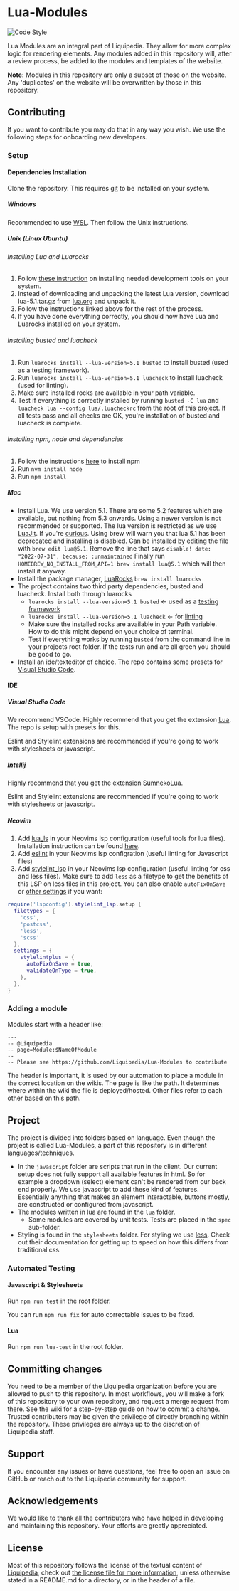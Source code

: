 # Lua-Modules

![Code Style](https://github.com/Liquipedia/LiquipediaMediaWikiMessages/workflows/Code%20Style/badge.svg)

Lua Modules are an integral part of Liquipedia. They allow for more complex logic for rendering elements.
Any modules added in this repository will, after a review process, be added to the modules and templates of the website.

**Note:** Modules in this repository are only a subset of those on the website. Any 'duplicates' on the website will be overwritten by those in this repository.

## Contributing

If you want to contribute you may do that in any way you wish. We use the following steps for onboarding new developers.

### Setup

#### Dependencies Installation

Clone the repository. This requires [git](https://git-scm.com/downloads) to be installed on your system.

##### Windows

Recommended to use [WSL](https://learn.microsoft.com/en-us/windows/wsl/install). Then follow the Unix instructions.

##### Unix (Linux Ubuntu)

###### Installing Lua and Luarocks
1. Follow [these instruction](https://github.com/luarocks/luarocks/blob/main/docs/installation_instructions_for_unix.md) on installing needed development tools on your system.
2. Instead of downloading and unpacking the latest Lua version, download lua-5.1.tar.gz from [lua.org](https://www.lua.org/ftp/) and unpack it.
3. Follow the instructions linked above for the rest of the process.
4. If you have done everything correctly, you should now have Lua and Luarocks installed on your system.

###### Installing busted and luacheck
1. Run `luarocks install --lua-version=5.1 busted` to install busted (used as a testing framework).
2. Run `luarocks install --lua-version=5.1 luacheck` to install luacheck (used for linting).
3. Make sure installed rocks are available in your path variable.
4. Test if everything is correctly installed by running `busted -C lua` and `luacheck lua --config lua/.luacheckrc` from the root of this project. If all tests pass and all checks are OK, you're installation of busted and luacheck is complete.

###### Installing npm, node and dependencies
1. Follow the instructions [here](https://github.com/nvm-sh/nvm?tab=readme-ov-file#install--update-script) to install npm
2. Run `nvm install node`
3. Run `npm install`

##### Mac

- Install Lua. We use version 5.1. There are some 5.2 features which are available, but nothing from 5.3 onwards. Using a newer version is not recommended or supported. The lua version is restricted as we use [LuaJit](https://luajit.org/). If you're [curious](https://github.com/LuaJIT/LuaJIT/issues/929).
  Using brew will warn you that lua 5.1 has been deprecated and installing is disabled. Can be installed by editing the file with `brew edit lua@5.1`. Remove the line that says `disable! date: "2022-07-31", because: :unmaintained`
  Finally run `HOMEBREW_NO_INSTALL_FROM_API=1 brew install lua@5.1` which will then install it anyway.
- Install the package manager, [LuaRocks](https://luarocks.org/) `brew install luarocks`
- The project contains two third party dependencies, busted and luacheck. Install both through luarocks
  - `luarocks install --lua-version=5.1 busted` <- used as a [testing framework](https://luarocks.org/modules/lunarmodules/busted)
  - `luarocks install --lua-version=5.1 luacheck` <- for [linting](https://luarocks.org/modules/mpeterv/luacheck)
  - Make sure the installed rocks are available in your Path variable. How to do this might depend on your choice of terminal.
  - Test if everything works by running `busted` from the command line in your projects root folder. If the tests run and are all green you should be good to go.
- Install an ide/texteditor of choice. The repo contains some presets for [Visual Studio Code](https://code.visualstudio.com/download).

#### IDE

##### Visual Studio Code

We recommend VSCode. Highly recommend that you get the extension [Lua](https://marketplace.visualstudio.com/items?itemName=sumneko.lua). The repo is setup with presets for this.

Eslint and Stylelint extensions are recommended if you're going to work with stylesheets or javascript.

##### Intellij

Highly recommend that you get the extension [SumnekoLua](https://plugins.jetbrains.com/plugin/22315-sumnekolua).

Eslint and Stylelint extensions are recommended if you're going to work with stylesheets or javascript.

##### Neovim

1. Add [lua_ls](https://github.com/neovim/nvim-lspconfig/blob/master/doc/configs.md#eslint) in your Neovims lsp configuration (useful tools for lua files). Installation instruction can be found [here](https://luals.github.io/#neovim-install).
2. Add [eslint](https://github.com/neovim/nvim-lspconfig/blob/master/doc/configs.md#eslint) in your Neovims lsp configration (useful linting for Javascript files)
3. Add [stylelint_lsp](https://github.com/neovim/nvim-lspconfig/blob/master/doc/configs.md#stylelint_lsp) in your Neovims lsp configuration (useful linting for css and less files). Make sure to add `less` as a filetype to get the benefits of this LSP on less files in this project. You can also enable `autoFixOnSave` or [other settings](https://github.com/bmatcuk/stylelint-lsp?tab=readme-ov-file#settings) if you want:

```lua
require('lspconfig').stylelint_lsp.setup {
  filetypes = {
    'css',
    'postcss',
    'less',
    'scss'
  },
  settings = {
    stylelintplus = {
      autoFixOnSave = true,
      validateOnType = true,
    },
  },
}
```

### Adding a module

Modules start with a header like:

```
---
-- @Liquipedia
-- page=Module:$NameOfModule
--
-- Please see https://github.com/Liquipedia/Lua-Modules to contribute
```

The header is important, it is used by our automation to place a module in the correct location on the wikis.
The page is like the path. It determines where within the wiki the file is deployed/hosted. Other files refer to each other based on this path.

## Project

The project is divided into folders based on language. Even though the project is called Lua-Modules, a part of this repository is in different languages/techniques.

- In the `javascript` folder are scripts that run in the client. Our current setup does not fully support all available features in html. So for example a dropdown (select) element can't be rendered from our back end properly. We use javascript to add these kind of features. Essentially anything that makes an element interactable, buttons mostly, are constructed or configured from javascript.
- The modules written in lua are found in the `lua` folder.
  - Some modules are covered by unit tests. Tests are placed in the `spec` sub-folder.
- Styling is found in the `stylesheets` folder. For styling we use [less](https://lesscss.org/). Check out their documentation for getting up to speed on how this differs from traditional css.

### Automated Testing

#### Javascript & Stylesheets

Run `npm run test` in the root folder.

You can run `npm run fix` for auto correctable issues to be fixed.

#### Lua

Run `npm run lua-test` in the root folder.

## Committing changes

You need to be a member of the Liquipedia organization before you are allowed to push to this repository. In most workflows, you will make a fork of this repository to your own repository, and request a merge request from there. See the wiki for a step-by-step guide on how to commit a change.
Trusted contributers may be given the privilege of directly branching within the repository. These privileges are always up to the discretion of Liquipedia staff.

## Support

If you encounter any issues or have questions, feel free to open an issue on GitHub or reach out to the Liquipedia community for support.

## Acknowledgements

We would like to thank all the contributors who have helped in developing and maintaining this repository. Your efforts are greatly appreciated.

## License

Most of this repository follows the license of the textual content of [Liquipedia](https://liquipedia.net), check out [the license file for more information](LICENSE.md), unless otherwise stated in a README.md for a directory, or in the header of a file.
